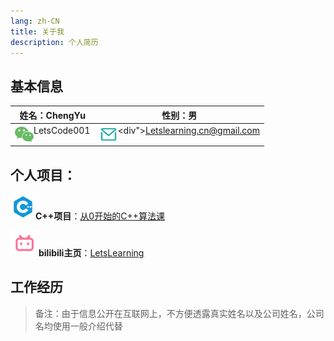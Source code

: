 ```yaml
---
lang: zh-CN
title: 关于我
description: 个人简历
---
```


## 基本信息

| 姓名：ChengYu                                                | 性别：男                                                     |
| ------------------------------------------------------------ | ------------------------------------------------------------ |
| <div><img src="./assets/wechat.png" style="display:block; float:left;" width=30><a style="text-decoration:none; display:block; float:left;">LetsCode001</a></div> | <div"><img src="./assets/email.png" style="display:block; float:left;" width=30><a style="text-decoration:none; display:block; float:left;">Letslearning.cn@gmail.com</a></div> |

## 个人项目：

<img src="./assets/cplusplus.png" width=40>**C++项目**：[从0开始的C++算法课](https://space.bilibili.com/25488437/channel/collectiondetail?sid=1830481)

<img src="./assets/bilibili.png" width=45>**bilibili主页**：[LetsLearning](https://space.bilibili.com/25488437?spm_id_from=333.1007.0.0)

## 工作经历

> 备注：由于信息公开在互联网上，不方便透露真实姓名以及公司姓名，公司名均使用一般介绍代替

